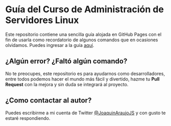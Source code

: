 # Guía del Curso de Administración de Servidores Linux

Este repositorio contiene una sencilla guía alojada en GitHub Pages con el fin de usarla como recordatorio de algunos comandos que en ocasiones olvidamos. Puedes ingresar a la guía [aquí](https://joaquinaraujo.github.io/administracion-linux/).

## ¿Algún error? ¿Faltó algún comando?

No te preocupes, este repositorio es para ayudarnos como desarrolladores, entre todos podemos hacer el mundo más fácil y divertido, hazme tu **Pull Request** con la mejora y sin duda se integrará al proyecto.

## ¿Como contactar al autor?

Puedes escribirme a mi cuenta de Twitter [@JoaquinAraujoJS](https://twitter.com/JoaquinAraujoJS) y con gusto te estaré respondiendo.
